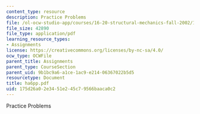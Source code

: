```yaml
---
content_type: resource
description: Practice Problems
file: /ol-ocw-studio-app/courses/16-20-structural-mechanics-fall-2002/175d26a02e3451e245c79566baaca0c2_ha6pp.pdf
file_size: 42890
file_type: application/pdf
learning_resource_types:
- Assignments
license: https://creativecommons.org/licenses/by-nc-sa/4.0/
ocw_type: OCWFile
parent_title: Assignments
parent_type: CourseSection
parent_uid: 9b1bc9a6-a1ce-1ac9-e214-06367022b5d5
resourcetype: Document
title: ha6pp.pdf
uid: 175d26a0-2e34-51e2-45c7-9566baaca0c2
---
```

Practice Problems
